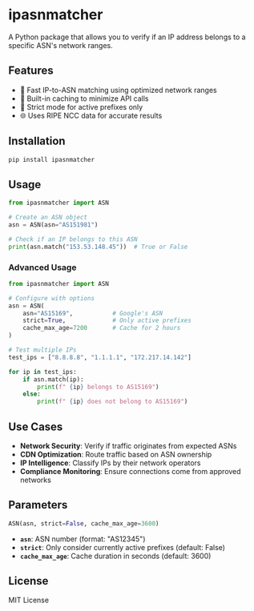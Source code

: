 # ipasnmatcher

A Python package that allows you to verify if an IP address belongs to a specific ASN's network ranges.

## Features

- 🚀 Fast IP-to-ASN matching using optimized network ranges
- 💾 Built-in caching to minimize API calls
- 🎯 Strict mode for active prefixes only
- 🌐 Uses RIPE NCC data for accurate results

## Installation

```bash
pip install ipasnmatcher
```


## Usage

```python
from ipasnmatcher import ASN

# Create an ASN object
asn = ASN(asn="AS151981")

# Check if an IP belongs to this ASN
print(asn.match("153.53.148.45"))  # True or False
```

### Advanced Usage

```python
from ipasnmatcher import ASN

# Configure with options
asn = ASN(
    asn="AS15169",           # Google's ASN
    strict=True,             # Only active prefixes
    cache_max_age=7200       # Cache for 2 hours
)

# Test multiple IPs
test_ips = ["8.8.8.8", "1.1.1.1", "172.217.14.142"]

for ip in test_ips:
    if asn.match(ip):
        print(f" {ip} belongs to AS15169")
    else:
        print(f" {ip} does not belong to AS15169")
```

## Use Cases

- **Network Security**: Verify if traffic originates from expected ASNs
- **CDN Optimization**: Route traffic based on ASN ownership
- **IP Intelligence**: Classify IPs by their network operators
- **Compliance Monitoring**: Ensure connections come from approved networks

## Parameters

```python
ASN(asn, strict=False, cache_max_age=3600)
```

- **`asn`**: ASN number (format: "AS12345")
- **`strict`**: Only consider currently active prefixes (default: False)
- **`cache_max_age`**: Cache duration in seconds (default: 3600)

## License

MIT License
